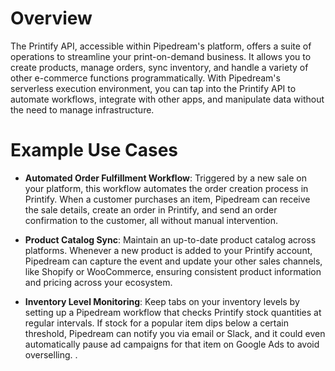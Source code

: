 # Overview

The Printify API, accessible within Pipedream's platform, offers a suite of operations to streamline your print-on-demand business. It allows you to create products, manage orders, sync inventory, and handle a variety of other e-commerce functions programmatically. With Pipedream's serverless execution environment, you can tap into the Printify API to automate workflows, integrate with other apps, and manipulate data without the need to manage infrastructure.

# Example Use Cases

- **Automated Order Fulfillment Workflow**: Triggered by a new sale on your platform, this workflow automates the order creation process in Printify. When a customer purchases an item, Pipedream can receive the sale details, create an order in Printify, and send an order confirmation to the customer, all without manual intervention.

- **Product Catalog Sync**: Maintain an up-to-date product catalog across platforms. Whenever a new product is added to your Printify account, Pipedream can capture the event and update your other sales channels, like Shopify or WooCommerce, ensuring consistent product information and pricing across your ecosystem.

- **Inventory Level Monitoring**: Keep tabs on your inventory levels by setting up a Pipedream workflow that checks Printify stock quantities at regular intervals. If stock for a popular item dips below a certain threshold, Pipedream can notify you via email or Slack, and it could even automatically pause ad campaigns for that item on Google Ads to avoid overselling.
  .
